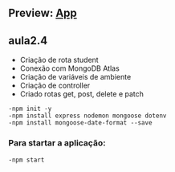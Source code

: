 ## Preview:  [App](https://aula-2-4.herokuapp.com/student)
## aula2.4 
- Criação de rota student<br>
- Conexão com MongoDB Atlas<br>
- Criação de variáveis de ambiente<br>
- Criação de controller<br>
- Criado rotas get, post, delete e patch

`-npm init -y`<br>
`-npm install express nodemon mongoose dotenv`<br>
`-npm install mongoose-date-format --save`<br>

### Para startar a aplicação:
`-npm start`
